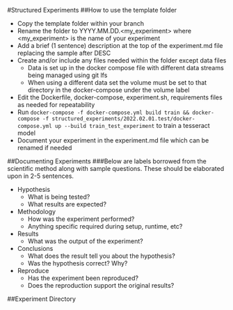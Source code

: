 #Structured Experiments
##How to use the template folder
- Copy the template folder within your branch
- Rename the folder to YYYY.MM.DD.<my_experiment> where <my_experiment> is the name of your experiment
- Add a brief (1 sentence) description at the top of the experiment.md file replacing the sample after DESC
- Create and/or include any files needed within the folder except data files
  - Data is set up in the docker compose file with different data streams being managed using git lfs
  - When using a different data set the volume must be set to that directory in the docker-compose under the volume label
- Edit the Dockerfile, docker-compose, experiment.sh, requirements files as needed for repeatability
- Run `docker-compose -f docker-compose.yml build train && docker-compose -f structured_experiments/2022.02.01.test/docker-compose.yml up --build train_test_experiment` to train a tesseract model
- Document your experiment in the experiment.md file which can be renamed if needed

##Documenting Experiments
###Below are labels borrowed from the scientific method along with sample questions. These should be elaborated upon in 2-5 sentences.
- Hypothesis
  - What is being tested?
  - What results are expected?
- Methodology
  - How was the experiment performed?
  - Anything specific required during setup, runtime, etc?
- Results
  - What was the output of the experiment?
- Conclusions
  - What does the result tell you about the hypothesis?
  - Was the hypothesis correct? Why?
- Reproduce
  - Has the experiment been reproduced?
  - Does the reproduction support the original results?

<!--DO NOT CHANGE OR REMOVE THIS LINE-->
##Experiment Directory
